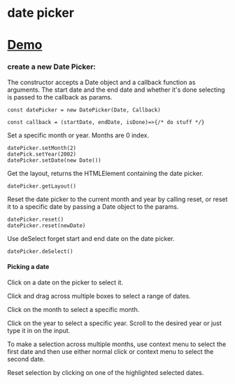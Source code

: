 # date picker

# [Demo](https://seegg.github.io/date-picker)

### create a new Date Picker:

The constructor accepts a Date object and a callback function as arguments. The start date and the end date and whether it's done selecting is passed to the callback as params. 

```
const datePicker = new DatePicker(Date, Callback)

const callback = (startDate, endDate, isDone)=>{/* do stuff */}
```

Set a specific month or year. Months are 0 index.

```
datePicker.setMonth(2)
datePick.setYear(2002)
datePicker.setDate(new Date())
```

Get the layout, returns the HTMLElement containing the date picker.

```
datePicker.getLayout()
```

Reset the date picker to the current month and year by calling reset, or reset it to a specific date by passing a Date object to the params.
```
datePicker.reset()
datePicker.reset(newDate)
```

Use deSelect forget start and end date on the date picker.
```
datePicker.deSelect()
```

#### Picking a date

Click on a date on the picker to select it.

Click and drag across multiple boxes to select a range of dates.

Click on the month to select a specific month.

Click on the year to select a specific year.
Scroll to the desired year or just type it in on the input.

To make a selection across multiple months, use context menu to select the first date and then use either normal click or context menu to select the second date.

Reset selection by clicking on one of the highlighted selected dates.
